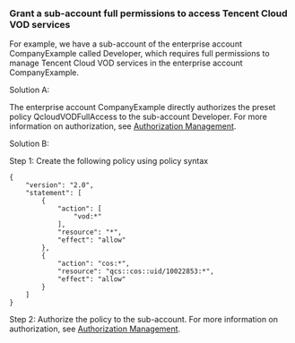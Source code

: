 ### Grant a sub-account full permissions to access Tencent Cloud VOD services

For example, we have a sub-account of the enterprise account CompanyExample called Developer, which requires full permissions to manage Tencent Cloud VOD services in the enterprise account CompanyExample.

Solution A:

The enterprise account CompanyExample directly authorizes the preset policy QcloudVODFullAccess to the sub-account Developer. For more information on authorization, see [Authorization Management](https://cloud.tencent.com/document/product/378/8961).

Solution B:

Step 1: Create the following policy using policy syntax
```
{
    "version": "2.0",
    "statement": [
        {
            "action": [
                "vod:*"
            ],
            "resource": "*",
            "effect": "allow"
        },
        {
            "action": "cos:*",
            "resource": "qcs::cos::uid/10022853:*",
            "effect": "allow"
        }
    ]
}
```
Step 2: Authorize the policy to the sub-account. For more information on authorization, see [Authorization Management](https://cloud.tencent.com/document/product/378/8961).


